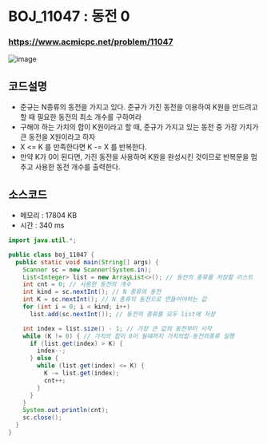 # BOJ_11047 : 동전 0

### https://www.acmicpc.net/problem/11047
![image](https://user-images.githubusercontent.com/96826443/161315684-4f1ef0b9-59fa-43d7-ab98-430c5b78179c.png)


## 코드설명
* 준규는 N종류의 동전을 가지고 있다. 준규가 가진 동전을 이용하여 K원을 만드려고 할 때 필요한 동전의 최소 개수를 구하여라
 * 구해야 하는 가치의 합이 K원이라고 할 때, 준규가 가지고 있는 동전 중 가장 가치가 큰 동전을 X원이라고 하자
 * X <= K 를 만족한다면 K -= X 를 반복한다.
 * 만약 K가 0이 된다면, 가진 동전을 사용하여 K원을 완성시킨 것이므로 반복문을 멈추고 사용한 동전 개수를 출력한다.

## 소스코드
* 메모리 : 17804 KB
* 시간 : 340 ms

```java
import java.util.*;

public class boj_11047 {
  public static void main(String[] args) {
    Scanner sc = new Scanner(System.in);
    List<Integer> list = new ArrayList<>(); // 동전의 종류를 저장할 리스트
    int cnt = 0; // 사용한 동전의 개수
    int kind = sc.nextInt(); // N 종류의 동전
    int K = sc.nextInt(); // N 종류의 동전으로 만들어야하는 값
    for (int i = 0; i < kind; i++)
      list.add(sc.nextInt()); // 동전의 종류를 모두 list에 저장

    int index = list.size() - 1; // 가장 큰 값의 동전부터 시작
    while (K != 0) { // 가치의 합이 0이 될때까지 가치의합-동전의종류 실행
      if (list.get(index) > K) {
        index--;
      } else {
        while (list.get(index) <= K) {
          K -= list.get(index);
          cnt++;
        }
      }
    }
    System.out.println(cnt);
    sc.close();
  }
}
```
